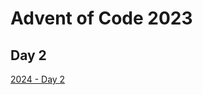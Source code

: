 # Advent of Code 2023

## Day 2

[2024 - Day 2](https://adventofcode.com/2024/day/2 "Advent of Code 2024 Day 2")
